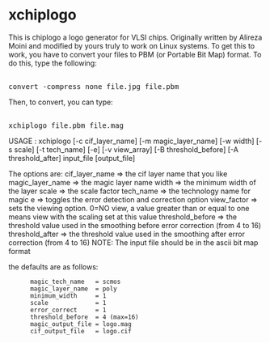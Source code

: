 # xchiplogo
This is chiplogo a logo generator for VLSI chips.  Originally written by Alireza Moini and modified by yours truly to work on Linux systems.  To get this to work, you have to convert your files to PBM (or Portable Bit Map) format.  To do this, type the following:
<PRE>  
convert -compress none file.jpg file.pbm
</PRE>  
Then, to convert,  you can type:
<PRE>  
xchiplogo file.pbm file.mag
</PRE>
USAGE :
xchiplogo [-c cif_layer_name] [-m magic_layer_name] [-w width] [-s scale] [-t tech_name] [-e] [-v view_array] [-B  threshold_before] [-A threshold_after] input_file [output_file]

The options are: 
 cif_layer_name   => the cif layer name that you like
 magic_layer_name => the magic layer name
 width            => the minimum width of the layer 
 scale            => the scale factor 
 tech_name        => the technology name for magic 
 e                => toggles the error detection and correction option 
 view_factor      => sets the viewing option. 0=NO view, a value greater than or                     equal to one means view with the scaling set at this value 
 threshold_before => the threshold value used in the smoothing before error                          correction (from 4 to 16)
 threshold_after  => the threshold value used in the smoothing after error                          correction (from 4 to 16)
 NOTE: The input file should be in the ascii bit map format

 the defaults are as follows:

          magic_tech_name   = scmos 
          magic_layer_name  = poly 
          minimum_width     = 1
          scale             = 1
          error_correct     = 1
          threshold_before  = 4 (max=16) 
          magic_output_file = logo.mag 
          cif_output_file   = logo.cif 

